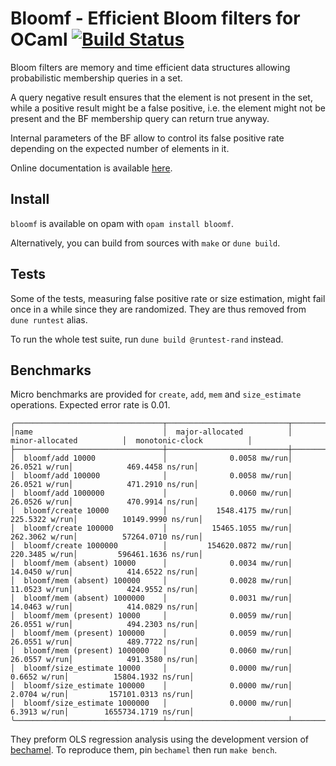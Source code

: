 # Bloomf - Efficient Bloom filters for OCaml [![Build Status](https://travis-ci.org/mirage/bloomf.svg)](https://travis-ci.org/mirage/bloomf)

Bloom filters are memory and time efficient data structures allowing
probabilistic membership queries in a set.

A query negative result ensures that the element is not present in the set,
while a positive result might be a false positive, i.e. the element might
not be present and the BF membership query can return true anyway.

Internal parameters of the BF allow to control its false positive rate
depending on the expected number of elements in it.

Online documentation is available [here](https://mirage.github.io/bloomf/).

## Install

`bloomf` is available on opam with `opam install bloomf`.

Alternatively, you can build from sources with `make` or `dune build`.

## Tests

Some of the tests, measuring false positive rate or size estimation, might fail
once in a while since they are randomized. They are thus removed from
`dune runtest` alias.

To run the whole test suite, run `dune build @runtest-rand` instead.

## Benchmarks

Micro benchmarks are provided for `create`, `add`, `mem` and `size_estimate` operations.
Expected error rate is 0.01.

```
╭─────────────────────────────────┬───────────────────────────┬───────────────────────────┬───────────────────────────╮
│name                             │  major-allocated          │  minor-allocated          │  monotonic-clock          │
├─────────────────────────────────┼───────────────────────────┼───────────────────────────┼───────────────────────────┤
│  bloomf/add 10000               │              0.0058 mw/run│              26.0521 w/run│            469.4458 ns/run│
│  bloomf/add 100000              │              0.0058 mw/run│              26.0521 w/run│            471.2910 ns/run│
│  bloomf/add 1000000             │              0.0060 mw/run│              26.0526 w/run│            470.9914 ns/run│
│  bloomf/create 10000            │           1548.4175 mw/run│             225.5322 w/run│          10149.9990 ns/run│
│  bloomf/create 100000           │          15465.1055 mw/run│             262.3062 w/run│          57264.0710 ns/run│
│  bloomf/create 1000000          │         154620.0872 mw/run│             220.3485 w/run│         596461.1636 ns/run│
│  bloomf/mem (absent) 10000      │              0.0034 mw/run│              14.0450 w/run│            414.6522 ns/run│
│  bloomf/mem (absent) 100000     │              0.0028 mw/run│              11.0523 w/run│            424.9552 ns/run│
│  bloomf/mem (absent) 1000000    │              0.0031 mw/run│              14.0463 w/run│            414.0829 ns/run│
│  bloomf/mem (present) 10000     │              0.0059 mw/run│              26.0551 w/run│            494.2303 ns/run│
│  bloomf/mem (present) 100000    │              0.0059 mw/run│              26.0551 w/run│            489.7722 ns/run│
│  bloomf/mem (present) 1000000   │              0.0060 mw/run│              26.0557 w/run│            491.3580 ns/run│
│  bloomf/size_estimate 10000     │              0.0000 mw/run│               0.6652 w/run│          15804.1932 ns/run│
│  bloomf/size_estimate 100000    │              0.0000 mw/run│               2.0704 w/run│         157101.0313 ns/run│
│  bloomf/size_estimate 1000000   │              0.0000 mw/run│               6.3913 w/run│        1655734.1719 ns/run│
╰─────────────────────────────────┴───────────────────────────┴───────────────────────────┴───────────────────────────╯
```

They preform OLS regression analysis using the development version of
[bechamel](https://github.com/dinosaure/bechamel).
To reproduce them, pin `bechamel` then run `make bench`.
